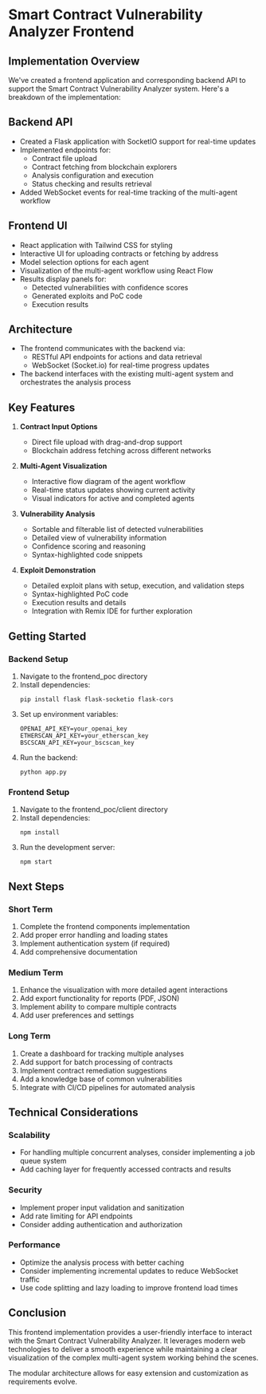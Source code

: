 # Smart Contract Vulnerability Analyzer Frontend

## Implementation Overview

We've created a frontend application and corresponding backend API to support the Smart Contract Vulnerability Analyzer system. Here's a breakdown of the implementation:

## Backend API
- Created a Flask application with SocketIO support for real-time updates
- Implemented endpoints for:
  - Contract file upload
  - Contract fetching from blockchain explorers
  - Analysis configuration and execution
  - Status checking and results retrieval
- Added WebSocket events for real-time tracking of the multi-agent workflow

## Frontend UI
- React application with Tailwind CSS for styling
- Interactive UI for uploading contracts or fetching by address
- Model selection options for each agent
- Visualization of the multi-agent workflow using React Flow
- Results display panels for:
  - Detected vulnerabilities with confidence scores
  - Generated exploits and PoC code
  - Execution results

## Architecture
- The frontend communicates with the backend via:
  - RESTful API endpoints for actions and data retrieval
  - WebSocket (Socket.io) for real-time progress updates
- The backend interfaces with the existing multi-agent system and orchestrates the analysis process

## Key Features
1. **Contract Input Options**
   - Direct file upload with drag-and-drop support
   - Blockchain address fetching across different networks

2. **Multi-Agent Visualization**
   - Interactive flow diagram of the agent workflow
   - Real-time status updates showing current activity
   - Visual indicators for active and completed agents

3. **Vulnerability Analysis**
   - Sortable and filterable list of detected vulnerabilities
   - Detailed view of vulnerability information
   - Confidence scoring and reasoning
   - Syntax-highlighted code snippets

4. **Exploit Demonstration**
   - Detailed exploit plans with setup, execution, and validation steps
   - Syntax-highlighted PoC code
   - Execution results and details
   - Integration with Remix IDE for further exploration

## Getting Started

### Backend Setup
1. Navigate to the frontend_poc directory
2. Install dependencies:
   ```
   pip install flask flask-socketio flask-cors
   ```
3. Set up environment variables:
   ```
   OPENAI_API_KEY=your_openai_key
   ETHERSCAN_API_KEY=your_etherscan_key
   BSCSCAN_API_KEY=your_bscscan_key
   ```
4. Run the backend:
   ```
   python app.py
   ```

### Frontend Setup
1. Navigate to the frontend_poc/client directory
2. Install dependencies:
   ```
   npm install
   ```
3. Run the development server:
   ```
   npm start
   ```

## Next Steps

### Short Term
1. Complete the frontend components implementation
2. Add proper error handling and loading states
3. Implement authentication system (if required)
4. Add comprehensive documentation

### Medium Term
1. Enhance the visualization with more detailed agent interactions
2. Add export functionality for reports (PDF, JSON)
3. Implement ability to compare multiple contracts
4. Add user preferences and settings

### Long Term
1. Create a dashboard for tracking multiple analyses
2. Add support for batch processing of contracts
3. Implement contract remediation suggestions
4. Add a knowledge base of common vulnerabilities
5. Integrate with CI/CD pipelines for automated analysis

## Technical Considerations

### Scalability
- For handling multiple concurrent analyses, consider implementing a job queue system
- Add caching layer for frequently accessed contracts and results

### Security
- Implement proper input validation and sanitization
- Add rate limiting for API endpoints
- Consider adding authentication and authorization

### Performance
- Optimize the analysis process with better caching
- Consider implementing incremental updates to reduce WebSocket traffic
- Use code splitting and lazy loading to improve frontend load times

## Conclusion

This frontend implementation provides a user-friendly interface to interact with the Smart Contract Vulnerability Analyzer. It leverages modern web technologies to deliver a smooth experience while maintaining a clear visualization of the complex multi-agent system working behind the scenes.

The modular architecture allows for easy extension and customization as requirements evolve.